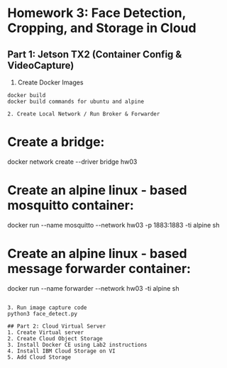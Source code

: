 # Homework 3: Face Detection, Cropping, and Storage in Cloud

## Part 1: Jetson TX2 (Container Config & VideoCapture)
1. Create Docker Images

```
docker build
docker build commands for ubuntu and alpine

2. Create Local Network / Run Broker & Forwarder

```
# Create a bridge:
docker network create --driver bridge hw03
# Create an alpine linux - based mosquitto container:
docker run --name mosquitto --network hw03 -p 1883:1883 -ti alpine sh

# Create an alpine linux - based message forwarder container:
docker run --name forwarder --network hw03 -ti alpine sh
```

3. Run image capture code
python3 face_detect.py

## Part 2: Cloud Virtual Server
1. Create Virtual server
2. Create Cloud Object Storage
3. Install Docker CE using Lab2 instructions
4. Install IBM Cloud Storage on VI
5. Add Cloud Storage
